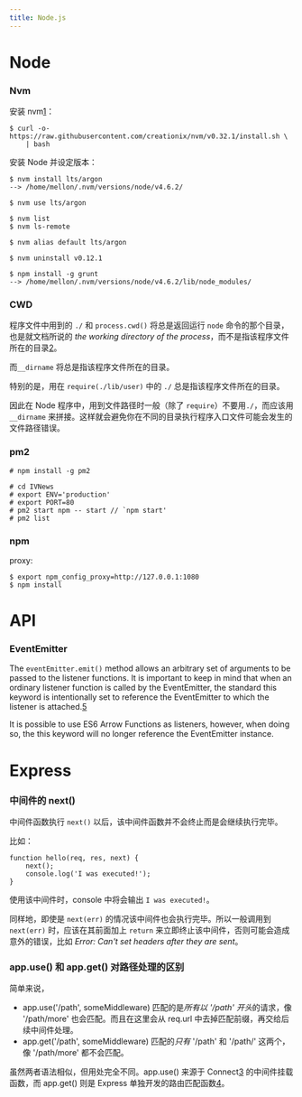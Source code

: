 ```yaml
---
title: Node.js
---
```


Node
====

### Nvm

安装 nvm[1]：

    $ curl -o- https://raw.githubusercontent.com/creationix/nvm/v0.32.1/install.sh \
        | bash

安装 Node 并设定版本：

    $ nvm install lts/argon 
    --> /home/mellon/.nvm/versions/node/v4.6.2/

    $ nvm use lts/argon

    $ nvm list
    $ nvm ls-remote

    $ nvm alias default lts/argon

    $ nvm uninstall v0.12.1

    $ npm install -g grunt
    --> /home/mellon/.nvm/versions/node/v4.6.2/lib/node_modules/


### CWD

程序文件中用到的 `./` 和 `process.cwd()` 将总是返回运行 `node` 命令的那个目录，也是就文档所说的 *the working directory of the process*，而不是指该程序文件所在的目录[2]。

而`__dirname` 将总是指该程序文件所在的目录。

特别的是，用在 `require(./lib/user)` 中的 `./` 总是指该程序文件所在的目录。

因此在 Node 程序中，用到文件路径时一般（除了 `require`）不要用`./`，而应该用`__dirname` 来拼接。这样就会避免你在不同的目录执行程序入口文件可能会发生的文件路径错误。

### pm2

    # npm install -g pm2

    # cd IVNews
    # export ENV='production'
    # export PORT=80
    # pm2 start npm -- start // `npm start'
    # pm2 list

### npm

proxy:

    $ export npm_config_proxy=http://127.0.0.1:1080
    $ npm install

API
====

### EventEmitter
    
The `eventEmitter.emit()` method allows an arbitrary set of arguments to be passed to the listener functions. It is important to keep in mind that when an ordinary listener function is called by the EventEmitter, the standard this keyword is intentionally set to reference the EventEmitter to which the listener is attached.[5]

It is possible to use ES6 Arrow Functions as listeners, however, when doing so, the this keyword will no longer reference the EventEmitter instance.




Express
=======

### 中间件的 next()

中间件函数执行 `next()` 以后，该中间件函数并不会终止而是会继续执行完毕。

比如：

    function hello(req, res, next) {
        next();
        console.log('I was executed!');
    }

使用该中间件时，console 中将会输出 `I was executed!`。

同样地，即使是 `next(err)` 的情况该中间件也会执行完毕。所以一般调用到 `next(err)` 时，应该在其前面加上 `return` 来立即终止该中间件，否则可能会造成意外的错误，比如 *Error: Can't set headers after they are sent*。

### app.use() 和 app.get() 对路径处理的区别

简单来说，

- app.use('/path', someMiddleware) 匹配的是*所有以 '/path' 开头*的请求，像 '/path/more' 也会匹配。而且在这里会从 req.url 中去掉匹配前缀，再交给后续中间件处理。
- app.get('/path', someMiddleware) 匹配的*只有* '/path' 和 '/path/' 这两个，像 '/path/more' 都不会匹配。

虽然两者语法相似，但用处完全不同。app.use() 来源于 Connect[3] 的中间件挂载函数，而 app.get() 则是 Express 单独开发的路由匹配函数[4]。

[1]: https://github.com/creationix/nvm
[2]: http://stackoverflow.com/questions/8131344/what-is-the-difference-between-dirname-and-in-node-js
[3]: https://github.com/senchalabs/connect#mount-middleware
[4]: http://expressjs.com/en/guide/routing.html
[5]: https://nodejs.org/docs/latest-v4.x/api/events.html#events_passing_arguments_and_this_to_listeners 